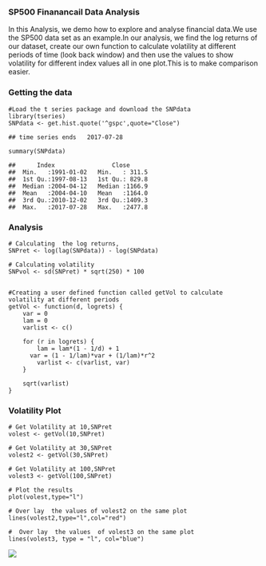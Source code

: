 ### SP500 Finanancail Data Analysis

In this Analysis, we demo how to explore and analyse financial data.We
use the SP500 data set as an example.In our analysis, we find the log
returns of our dataset, create our own function to calculate volatility
at different periods of time (look back window) and then use the values
to show volatility for different index values all in one plot.This is to
make comparison easier.

### Getting the data

    #Load the t series package and download the SNPdata
    library(tseries)
    SNPdata <- get.hist.quote('^gspc',quote="Close")

    ## time series ends   2017-07-28

    summary(SNPdata)

    ##      Index                Close       
    ##  Min.   :1991-01-02   Min.   : 311.5  
    ##  1st Qu.:1997-08-13   1st Qu.: 829.8  
    ##  Median :2004-04-12   Median :1166.9  
    ##  Mean   :2004-04-10   Mean   :1164.0  
    ##  3rd Qu.:2010-12-02   3rd Qu.:1409.3  
    ##  Max.   :2017-07-28   Max.   :2477.8

### Analysis

    # Calculating  the log returns, 
    SNPret <- log(lag(SNPdata)) - log(SNPdata)

    # Calculating volatility
    SNPvol <- sd(SNPret) * sqrt(250) * 100


    #Creating a user defined function called getVol to calculate volatility at different periods
    getVol <- function(d, logrets) {
        var = 0
        lam = 0
        varlist <- c()

        for (r in logrets) {
            lam = lam*(1 - 1/d) + 1
          var = (1 - 1/lam)*var + (1/lam)*r^2
            varlist <- c(varlist, var)
        }

        sqrt(varlist)
    }

### Volatility Plot

    # Get Volatility at 10,SNPret
    volest <- getVol(10,SNPret)

    # Get Volatility at 30,SNPret
    volest2 <- getVol(30,SNPret)

    # Get Volatility at 100,SNPret
    volest3 <- getVol(100,SNPret)

    # Plot the results
    plot(volest,type="l")

    # Over lay  the values of volest2 on the same plot  
    lines(volest2,type="l",col="red")

    #  Over lay  the values  of volest3 on the same plot  
    lines(volest3, type = "l", col="blue")

![](SNPData_files/figure-markdown_strict/Volatility-1.png)
